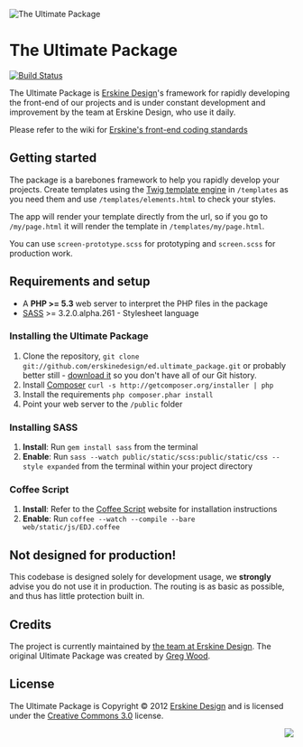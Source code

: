 ![The Ultimate Package](https://github.com/erskinedesign/ed.ultimate_package/raw/master/public/static/images/branding/branding.png "The Ultimate Package")
# The Ultimate Package
[![Build Status](https://secure.travis-ci.org/erskinedesign/ed.ultimate_package.png?branch=master)](http://travis-ci.org/erskinedesign/ed.ultimate_package)

The Ultimate Package is [Erskine Design][]'s framework for rapidly developing 
the front-end of our projects and is under constant development and improvement 
by the team at Erskine Design, who use it daily.

Please refer to the wiki for [Erskine's front-end coding standards][wiki]

## Getting started
The package is a barebones framework to help you rapidly develop your projects. 
Create templates using the [Twig template engine][] in `/templates` as you need
them and use `/templates/elements.html` to check your styles.

The app will render your template directly from the url, so if you go to
`/my/page.html` it will render the template in `/templates/my/page.html`.

You can use `screen-prototype.scss` for prototyping and `screen.scss` for production work.

## Requirements and setup
* A __PHP >= 5.3__ web server to interpret the PHP files in the package
* [SASS][] >= 3.2.0.alpha.261 - Stylesheet language

### Installing the Ultimate Package
1. Clone the repository, `git clone git://github.com/erskinedesign/ed.ultimate_package.git` or probably better still - [download it][download] so you
don't have all of our Git history.
2. Install [Composer][] `curl -s http://getcomposer.org/installer | php`
3. Install the requirements `php composer.phar install`
4. Point your web server to the `/public` folder

### Installing SASS
1. **Install**: Run `gem install sass` from the terminal
2. **Enable**: Run `sass --watch public/static/scss:public/static/css --style expanded`
from the terminal within your project directory

### Coffee Script
1. **Install**: Refer to the [Coffee Script][] website for installation instructions
1. **Enable**: Run `coffee --watch --compile --bare web/static/js/EDJ.coffee`

## Not designed for production!
This codebase is designed solely for development usage, we __strongly__
advise you do not use it in production. The routing is as basic as
possible, and thus has little protection built in.

## Credits
The project is currently maintained by [the team at Erskine Design][]. The original Ultimate Package was created by [Greg Wood][].

## License
The Ultimate Package is Copyright &copy; 2012 [Erskine Design][] and is licensed under the [Creative Commons 3.0][] license.

<a style="float:right;" href="http://gridpak.com/"><img src="https://github.com/erskinedesign/ed.ultimate_package/raw/master/public/static/images/branding/badge-gridpak.png"/></a>

[Erskine Design]: http://erskinedesign.com/
[Twig template engine]: http://twig.sensiolabs.org/
[SASS]: http://sass-lang.com/
[Coffee Script]: http://coffeescript.org/#installation
[Composer]: http://getcomposer.org/

[the team at Erskine Design]: https://twitter.com/erskinedesign/team/members
[Greg Wood]: http://gregorywood.co.uk/

[Creative Commons 3.0]: http://creativecommons.org/licenses/by-nc-sa/3.0/

[wiki]: https://github.com/erskinedesign/ed.ultimate_package/wiki
[download]: https://github.com/erskinedesign/ed.ultimate_package/zipball/master

